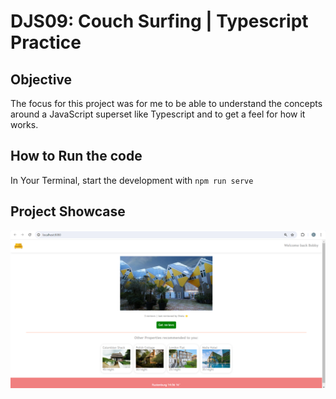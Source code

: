 # DJS09: Couch Surfing | Typescript Practice

## Objective

The focus for this project was for me to be able to understand the concepts around a JavaScript superset like Typescript and to get a feel for how it works.

## How to Run the code

In Your Terminal, start the development with `npm run serve`

## Project Showcase

![alt text](public/images/mySolution.png)
